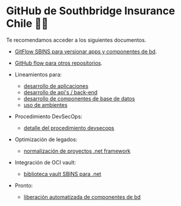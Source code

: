 # GitHub de Southbridge Insurance Chile 👩‍💻

Te recomendamos acceder a los siguientes documentos.

- <a href="https://github.com/sbins-cl/docu/blob/master/documentos/Uso%20de%20repositorio%20de%20codigo%20en%20SBINS.pdf">GitFlow SBINS para versionar apps y componentes de bd</a>.
- <a href="https://docs.github.com/en/get-started/using-github/github-flow">GitHub flow para otros repositorios</a>.
  
- Lineamientos para:
  - <a href="https://github.com/sbins-cl/docu/blob/master/documentos/Buenas%20practicas%20para%20el%20desarrollo%20de%20aplicaciones.pdf" target="_blank">desarrollo de aplicaciones</a>
  - <a href="https://github.com/sbins-cl/docu/blob/master/documentos/Nueva%20Arquitectura%20SBINS.pdf" target="_blank">desarrollo de api's / back-end</a>
  - <a href="https://sbins.sharepoint.com/sites/GerenciaTI-Documentacion/SitePages/Tech/Lineamientos/Buenas-Practicas/Desarrollo-BD.aspx" target="_blank">desarrollo de componentes de base de datos</a>
  - <a href="https://github.com/sbins-cl/docu/blob/master/documentos/Lineamientos%20para%20el%20uso%20de%20ambientes.pdf" target="_blank">uso de ambientes</a>

- Procedimiento DevSecOps:
  - <a href="https://github.com/sbins-cl/docu/blob/master/documentos/Procedimientos%20DevSecOps.pdf" target="_blank">detalle del procedimiento devsecops</a>

- Optimización de legados:
  - <a href="https://github.com/sbins-cl/docu/blob/master/documentos/Normalizacion%20proyectos%20dotNet.pdf" target="_blank">normalización de proyectos .net framework</a>
  
- Integración de OCI vault:
  - <a href="https://github.com/sbins-cl/docu/blob/master/documentos/Normalizacion%20proyectos%20dotNet.pdf" target="_blank">biblioteca vault SBINS para .net</a>
  
- Pronto:
  - <a href="https://github.com/sbins-cl/docu/blob/master/documentos/Procedimiento%20para%20el%20despliegue%20de%20componentes%20de%20base%20de%20datos.pdf" target="_blank">liberación automatizada de componentes de bd</a> 
<!--

**Here are some ideas to get you started:**

🙋‍♀️ A short introduction - what is your organization all about?
🌈 Contribution guidelines - how can the community get involved?
👩‍💻 Useful resources - where can the community find your docs? Is there anything else the community should know?
🍿 Fun facts - what does your team eat for breakfast?
🧙 Remember, you can do mighty things with the power of [Markdown](https://docs.github.com/github/writing-on-github/getting-started-with-writing-and-formatting-on-github/basic-writing-and-formatting-syntax)
-->
